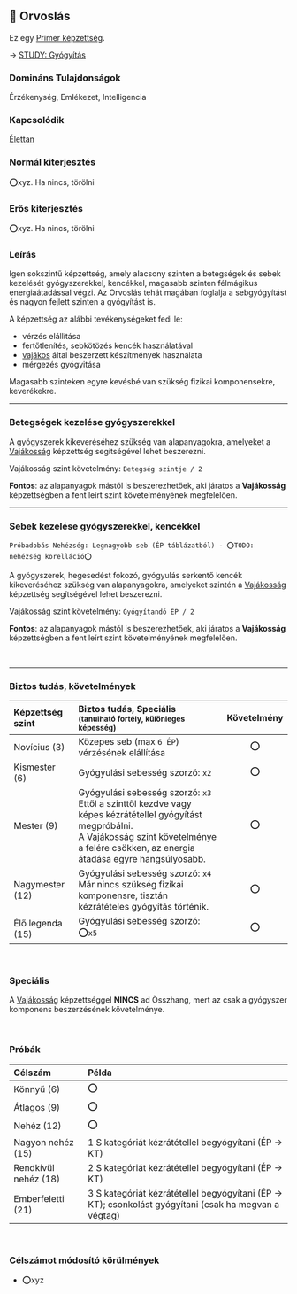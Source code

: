 ## 🔵 Orvoslás

Ez egy [Primer képzettség](../015_primer_szekunder_ismeretek.md).

→ [STUDY: Gyógyítás](https://github.com/kaktusztea/km100/wiki/STUDY.gyogyitas.gyogyulas)

### Domináns Tulajdonságok

Érzékenység, Emlékezet, Intelligencia

### Kapcsolódik

[Élettan](../fortelyok.altalanos/elettan.md)

### Normál kiterjesztés

⭕xyz. Ha nincs, törölni


### Erős kiterjesztés

⭕xyz. Ha nincs, törölni


### Leírás

Igen sokszintű képzettség, amely alacsony szinten a betegségek és sebek kezelését gyógyszerekkel, kencékkel, magasabb szinten félmágikus energiaátadással végzi. Az Orvoslás tehát magában foglalja a sebgyógyítást és nagyon fejlett szinten a gyógyítást is.

A képzettség az alábbi tevékenységeket fedi le:
- vérzés elállítása
- fertőtlenítés, sebkötözés kencék használatával
- [vajákos](../kepzettsegek.szekunder/vajakossag.md) által beszerzett készítmények használata
- mérgezés gyógyitása

Magasabb szinteken egyre kevésbé van szükség fizikai komponensekre, keverékekre.

---
### Betegségek kezelése gyógyszerekkel

A gyógyszerek kikeveréséhez szükség van alapanyagokra, amelyeket a [Vajákosság](../kepzettsegek.szekunder/vajakossag.md) képzettség segítségével lehet beszerezni.

Vajákosság szint követelmény: `Betegség szintje / 2`

**Fontos**: az alapanyagok mástól is beszerezhetőek, aki járatos a **Vajákosság** képzettségben a fent leírt szint követelményének megfelelően.

---
### Sebek kezelése gyógyszerekkel, kencékkel

```
Próbadobás Nehézség: Legnagyobb seb (ÉP táblázatból) - ⭕TODO: nehézség korelláció⭕
```

A gyógyszerek, hegesedést fokozó, gyógyulás serkentő kencék kikeveréséhez szükség van alapanyagokra, amelyeket szintén a [Vajákosság](../kepzettsegek.szekunder/vajakossag.md) képzettség segítségével lehet beszerezni.

Vajákosság szint követelmény: `Gyógyítandó ÉP / 2`

**Fontos**: az alapanyagok mástól is beszerezhetőek, aki járatos a **Vajákosság** képzettségben a fent leírt szint követelményének megfelelően.


<br />

---
### Biztos tudás, követelmények

| Képzettség szint | Biztos tudás, Speciális <br /><sub>(tanulható fortély, különleges  képesség)</sub>                                                                                                                            | Követelmény |
| :--------------- | :------------------------------------------------------------------------------------------------------------------------------------------------------------------------------------------------------------ | :---------: |
| Novícius (3)     | Közepes seb (max `6 ÉP`) vérzésének elállítása                                                                                                                                                                |      ⭕      |
| Kismester (6)    | Gyógyulási sebesség szorzó: `x2`                                                                                                                                                                              |      ⭕      |
| Mester (9)       | Gyógyulási sebesség szorzó: `x3`<br />Ettől a szinttől kezdve vagy képes kézrátétellel gyógyítást megpróbálni.<br />A Vajákosság szint követelménye a felére csökken, az energia átadása egyre hangsúlyosabb. |      ⭕      |
| Nagymester (12)  | Gyógyulási sebesség szorzó: `x4`<br />Már nincs szükség fizikai komponensre, tisztán kézrátételes gyógyítás történik.                                                                                         |      ⭕      |
| Élő legenda (15) | Gyógyulási sebesség szorzó: ⭕`x5`<br />                                                                                                                                                                       |      ⭕      |

<br />

### Speciális

A [Vajákosság](../kepzettsegek.szekunder/vajakossag.md) képzettséggel **NINCS** ad Összhang, mert az csak a gyógyszer komponens beszerzésének követelménye.

<br />

### Próbák

| Célszám | Példa  |
| :----------- | :----------- |
| Könnyű       (6)  | ⭕ |
| Átlagos      (9)  | ⭕ |
| Nehéz        (12) | ⭕ |
| Nagyon nehéz (15) | 1 S kategóriát kézrátétellel begyógyítani (ÉP → KT) |
| Rendkívül nehéz (18) | 2 S kategóriát kézrátétellel begyógyítani (ÉP → KT) |
| Emberfeletti (21) | 3 S kategóriát kézrátétellel begyógyítani (ÉP → KT); csonkolást gyógyítani (csak ha megvan a végtag) |

<br />

### Célszámot módosító körülmények

- ⭕xyz
